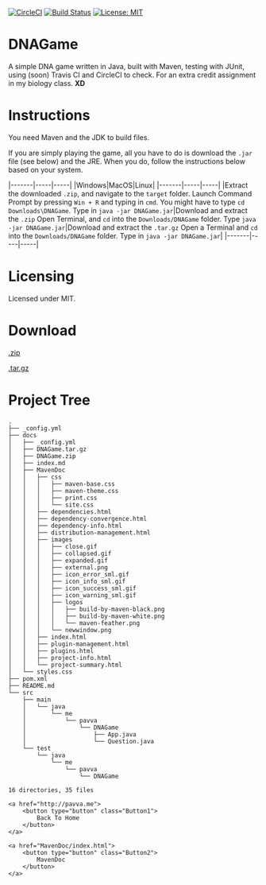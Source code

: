 <head>
    <link rel="stylesheet" href="styles.css" />
</head>

[![CircleCI](https://circleci.com/gh/20avva/DNAGame.svg?style=svg)](https://circleci.com/gh/20avva/DNAGame)
[![Build Status](https://travis-ci.org/20avva/DNAGame.svg?branch=master)](https://travis-ci.org/20avva/DNAGame)
[![License: MIT](https://img.shields.io/badge/License-MIT-yellow.svg)](https://opensource.org/licenses/MIT)

# DNAGame

A simple DNA game written in Java, built with Maven, testing with JUnit, using (soon) Travis CI and CircleCI to check.
 For an extra credit assignment in my biology class. <b>XD</b>

# Instructions

You need Maven and the JDK to build files.
 
If you are simply playing the game, all you have to do is download the `.jar` file (see below) and the JRE. When you do, follow the instructions below based on your system.

|-------|-----|-----|
|Windows|MacOS|Linux|
|-------|-----|-----|
|Extract the downloaded `.zip`, and navigate to the `target` folder. Launch Command Prompt by pressing `Win + R` and typing in `cmd`. You might have to type `cd Downloads\DNAGame`. Type in `java -jar DNAGame.jar`|Download and extract the `.zip` Open Terminal, and `cd` into the `Downloads/DNAGame` folder. Type `java -jar DNAGame.jar`|Download and extract the `.tar.gz` Open a Terminal and `cd` into the `Downloads/DNAGame` folder. Type in `java -jar DNAGame.jar`|
|-------|-----|-----|

# Licensing

Licensed under MIT.

# Download

<p><a href="DNAGame.zip" download>.zip</a></p>
<p><a href="DNAGame.tar.gz" download>.tar.gz</a></p>

# Project Tree
```
.
├── _config.yml
├── docs
│   ├── _config.yml
│   ├── DNAGame.tar.gz
│   ├── DNAGame.zip
│   ├── index.md
│   ├── MavenDoc
│   │   ├── css
│   │   │   ├── maven-base.css
│   │   │   ├── maven-theme.css
│   │   │   ├── print.css
│   │   │   └── site.css
│   │   ├── dependencies.html
│   │   ├── dependency-convergence.html
│   │   ├── dependency-info.html
│   │   ├── distribution-management.html
│   │   ├── images
│   │   │   ├── close.gif
│   │   │   ├── collapsed.gif
│   │   │   ├── expanded.gif
│   │   │   ├── external.png
│   │   │   ├── icon_error_sml.gif
│   │   │   ├── icon_info_sml.gif
│   │   │   ├── icon_success_sml.gif
│   │   │   ├── icon_warning_sml.gif
│   │   │   ├── logos
│   │   │   │   ├── build-by-maven-black.png
│   │   │   │   ├── build-by-maven-white.png
│   │   │   │   └── maven-feather.png
│   │   │   └── newwindow.png
│   │   ├── index.html
│   │   ├── plugin-management.html
│   │   ├── plugins.html
│   │   ├── project-info.html
│   │   └── project-summary.html
│   └── styles.css
├── pom.xml
├── README.md
└── src
    ├── main
    │   └── java
    │       └── me
    │           └── pavva
    │               └── DNAGame
    │                   ├── App.java
    │                   └── Question.java
    └── test
        └── java
            └── me
                └── pavva
                    └── DNAGame

16 directories, 35 files
```

<div class="footer">
    
    <a href="http://pavva.me">
        <button type="button" class="Button1">
            Back To Home
        </button>
    </a>
    
    <a href="MavenDoc/index.html">
        <button type="button" class="Button2">
            MavenDoc
        </button>
    </a>
    
</div>